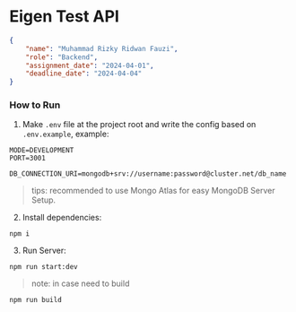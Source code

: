 # Eigen Test API

```json
{
    "name": "Muhammad Rizky Ridwan Fauzi",
    "role": "Backend",
    "assignment_date": "2024-04-01",
    "deadline_date": "2024-04-04"
}
```

### How to Run
1. Make `.env` file at the project root and write the config based on `.env.example`, example:
```env
MODE=DEVELOPMENT
PORT=3001

DB_CONNECTION_URI=mongodb+srv://username:password@cluster.net/db_name
```
> tips: recommended to use Mongo Atlas for easy MongoDB Server Setup.
2. Install dependencies:
```shell
npm i 
```
3. Run Server:
```shell
npm run start:dev
```
>note: in case need to build
```shell
npm run build
```



